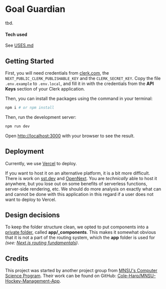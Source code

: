 # Goal Guardian

tbd.

#### Tech used

See [USES.md](./USES.md)

## Getting Started

First, you will need credentials from [clerk.com](https://clerk.com), the `NEXT_PUBLIC_CLERK_PUBLISHABLE_KEY`
and the `CLERK_SECRET_KEY`. Copy the file `.env.example` to `.env.local`, and fill it in with the credentials
from the **API Keys** section of your Clerk application.

Then, you can install the packages using the command in your terminal:

```bash
npm i # or npm install
```

Then, run the development server:

```bash
npm run dev
```

Open [http://localhost:3000](http://localhost:3000) with your browser to see the result.

## Deployment

Currently, we use [Vercel](https://vercel.com) to deploy.

If you want to host it on an alternative platform, it is a bit more difficult. There is work on [sst.dev](https://sst.dev/) and [OpenNext](https://open-next.js.org/). You are _technically_ able to host it anywhere, but you lose out on some benefits of serverless functions, server-side rendering, etc. We should do more analysis on exactly what can and cannot be done with this application in this regard if a user does not want to deploy to Vercel.

## Design decisions

To keep the folder structure clean, we opted to put components into a [private folder](https://nextjs.org/docs/app/building-your-application/routing/colocation#private-folders), called **app/\_components**. This makes it somewhat obvious that it is not a part of the routing system, which the **app** folder is used for _(see: [Next.js routing fundamentals](https://nextjs.org/docs/app/building-your-application/routing))_.

## Credits

This project was started by another project group from [MNSU's Computer Science Program](). Their work can be found on GitHub: [Cole-Harp/MNSU-Hockey-Management-App](https://github.com/Cole-Harp/MNSU-Hockey-Management-App).

